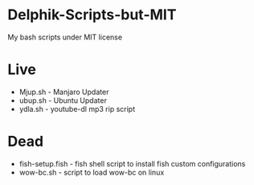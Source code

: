 # Delphik-Scripts-but-MIT
My bash scripts under MIT license

# Live
* Mjup.sh - Manjaro Updater
* ubup.sh - Ubuntu Updater
* ydla.sh - youtube-dl mp3 rip script

# Dead
* fish-setup.fish - fish shell script to install fish custom configurations
* wow-bc.sh - script to load wow-bc on linux

